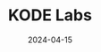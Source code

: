 ---  
layout: startup_page  
title: "KODE Labs"  
id: "kodelabs.com"  
permalink: "/kodelabskodelabs.com04152024/"  
website: "https://kodelabs.com/"  
funding_round: "Series B"  
funding_amount: "$30M"  
investors: "Maverix Private Equity, TELUS Ventures, I Squared Capital"  
about: "KODE Labs develops a cloud-based platform that integrates data from various building management systems to optimize building performance and reduce energy consumption. Their AI-powered solution enhances user experience and delivers measurable ROI, serving Fortune 500 companies and global REITs across various sectors."  
markets: "Real Estate, Smart Building, AI, SaaS, Internet of Things, CleanTech, Real Estate Technology"  
hq: "Detroit, Michigan, United States"  
founded_year: "2017"  
linkedin: "https://www.linkedin.com/company/kodelabs"  
twitter: "https://x.com/kodelabs"  
instagram: ""  
facebook: "https://www.facebook.com/kodelabs"  
crunchbase: "https://www.crunchbase.com/organization/kode-labs"  
pitchbook: "https://pitchbook.com/profiles/company/277547-77"  

date_display: "15-Apr-2024"  
date: "2024-04-15"

# SEO Optimization  
meta_title: "KODE Labs - Series B Funding ($30M)"  
meta_description: "KODE Labs, KODE Labs develops a cloud-based platform that integrates data from various building management systems to optimize building performance and reduce en..."  
meta_keywords: "KODE Labs, Real Estate, Smart Building, AI, SaaS, Internet of Things, CleanTech, Real Estate Technology, Series B funding"  
canonical_url: "https://startup.projectstartups.com/kodelabskodelabs.com04152024/"  
---